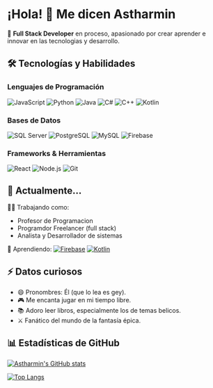 # ¡Hola! 👋 Me dicen Astharmin

🚀 **Full Stack Developer** en proceso, apasionado por crear aprender e innovar en las tecnologias y desarrollo.

## 🛠️ Tecnologías y Habilidades

### Lenguajes de Programación  
![JavaScript](https://img.shields.io/badge/-JavaScript-F7DF1E?style=flat-square&logo=javascript&logoColor=black)
![Python](https://img.shields.io/badge/-Python-3776AB?style=flat-square&logo=python&logoColor=white)
![Java](https://img.shields.io/badge/-Java-007396?style=flat-square&logo=java&logoColor=white)
![C#](https://img.shields.io/badge/-C%23-239120?style=flat-square&logo=c-sharp&logoColor=white)
![C++](https://img.shields.io/badge/-C++-00599C?style=flat-square&logo=c%2B%2B&logoColor=white)
![Kotlin](https://img.shields.io/badge/-Kotlin-7F52FF?style=flat-square&logo=kotlin&logoColor=white)

### Bases de Datos  
![SQL Server](https://img.shields.io/badge/-SQL%20Server-CC2927?style=flat-square&logo=microsoft-sql-server&logoColor=white)
![PostgreSQL](https://img.shields.io/badge/-PostgreSQL-4169E1?style=flat-square&logo=postgresql&logoColor=white)
![MySQL](https://img.shields.io/badge/-MySQL-4479A1?style=flat-square&logo=mysql&logoColor=white)
![Firebase](https://img.shields.io/badge/-Firebase-FFCA28?style=flat-square&logo=firebase&logoColor=black)

### Frameworks & Herramientas  
![React](https://img.shields.io/badge/-React-61DAFB?style=flat-square&logo=react&logoColor=black)
![Node.js](https://img.shields.io/badge/-Node.js-339933?style=flat-square&logo=node.js&logoColor=white)
![Git](https://img.shields.io/badge/-Git-F05032?style=flat-square&logo=git&logoColor=white)
## 🌱 Actualmente...

👩‍💻 Trabajando como:

* Profesor de Programacion
* Programdor Freelancer (full stack)
* Analista y Desarrollador de sistemas

🧠 Aprendiendo:
[![Firebase](https://img.shields.io/badge/-Firebase-FFCA28?style=for-the-badge&logo=firebase&logoColor=black)](https://firebase.google.com/)
[![Kotlin](https://img.shields.io/badge/-Kotlin-7F52FF?style=for-the-badge&logo=kotlin&logoColor=white)](https://kotlinlang.org/)


## ⚡ Datos curiosos  

- 😄 Pronombres: Él (que lo lea es gey).
- 🎮 Me encanta jugar en mi tiempo libre.
- 📚 Adoro leer libros, especialmente los de temas belicos. 
- ⚔️ Fanático del mundo de la fantasía épica.  

## 📊 Estadísticas de GitHub

[![Astharmin's GitHub stats](https://github-readme-stats.vercel.app/api?username=Astharmin&show_icons=true&theme=radical)](https://github.com/Astharmin)

[![Top Langs](https://github-readme-stats.vercel.app/api/top-langs/?username=Astharmin&layout=compact&theme=radical)](https://github.com/Astharmin)

